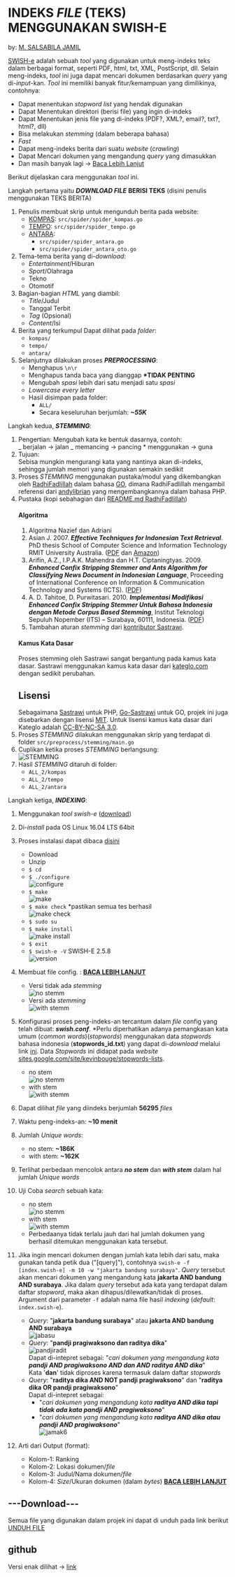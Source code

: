# INDEKS _FILE_ (**TEKS**) MENGGUNAKAN SWISH-E

by: [M. SALSABILA JAMIL](https://github.com/jamilsalsabila)

[SWISH-e](https://www.esa.org/tiee/search/html/index.html) adalah sebuah _tool_ yang digunakan untuk meng-indeks teks dalam berbagai format, seperti PDF, html, txt, XML, PostScript, dll. Selain meng-indeks, _tool_ ini juga dapat mencari dokumen berdasarkan _query_ yang di-_input_-kan. _Tool_ ini memiliki banyak fitur/kemampuan yang dimilikinya, contohnya:

- Dapat menentukan _stopword list_ yang hendak digunakan
- Dapat Menentukan direktori (berisi file) yang ingin di-indeks
- Dapat Menentukan jenis file yang di-indeks (PDF?, XML?, email?, txt?, html?, dll)
- Bisa melakukan _stemming_ (dalam beberapa bahasa)
- _Fast_
- Dapat meng-indeks berita dari suatu _website_ (_crawling_)
- Dapat Mencari dokumen yang mengandung _query_ yang dimasukkan
- Dan masih banyak lagi -> [Baca Lebih Lanjut](https://www.esa.org/tiee/search/html/readme.html)

Berikut dijelaskan cara menggunakan _tool_ ini.

Langkah pertama yaitu **_DOWNLOAD FILE_** **BERISI TEKS** (disini penulis menggunakan TEKS BERITA)

1. Penulis membuat skrip untuk mengunduh berita pada website:
   - [KOMPAS](https://www.kompas.com): `src/spider/spider_kompas.go`
   - [TEMPO](https://www.tempo.co): `src/spider/spider_tempo.go`
   - [ANTARA](https://www.antaranews.com):
     - `src/spider/spider_antara.go`
     - `src/spider/spider_antara_oto.go`
2. Tema-tema berita yang di-_download_:
   - _Entertainment_/Hiburan
   - _Sport_/Olahraga
   - Tekno
   - Otomotif
3. Bagian-bagian _HTML_ yang diambil:
   - _Title_/Judul
   - Tanggal Terbit
   - _Tag_ (Opsional)
   - _Content_/Isi
4. Berita yang terkumpul Dapat dilihat pada _folder_:
   - `kompas/`
   - `tempo/`
   - `antara/`
5. Selanjutnya dilakukan proses **_PREPROCESSING_**:
   - Menghapus `\n\r`
   - Menghapus tanda baca yang dianggap **\*TIDAK PENTING**
   - Mengubah _spasi_ lebih dari satu menjadi satu _spasi_
   - _Lowercase every letter_
   - Hasil disimpan pada folder:
     - `ALL/`
     - Secara keseluruhan berjumlah: **_~55K_**

Langkah kedua, **_STEMMING_**:

1. Pengertian:
   Mengubah kata ke bentuk dasarnya, contoh:  
    _ berjalan -> jalan
   _ memancing -> pancing \* menggunakan -> guna
2. Tujuan:  
   Sebisa mungkin mengurangi kata yang nantinya akan di-indeks, sehingga jumlah memori yang digunakan semakin sedikit
3. Proses _STEMMING_ menggunakan pustaka/modul yang dikembangkan oleh [RadhiFadlillah](https://github.com/RadhiFadlillah/go-sastrawi) dalam bahasa [GO](https://golang.org/), dimana RadhiFadlillah mengambil referensi dari [andylibrian](https://github.com/sastrawi/sastrawi) yang mengembangkannya dalam bahasa PHP.
4. Pustaka (kopi sebahagian dari [README.md RadhiFadlillah](https://github.com/RadhiFadlillah/go-sastrawi))
   #### Algoritma
   1. Algoritma Nazief dan Adriani
   2. Asian J. 2007. **_Effective Techniques for Indonesian Text Retrieval_**. PhD thesis School of Computer Science and Information Technology RMIT University Australia. ([PDF](http://researchbank.rmit.edu.au/eserv/rmit:6312/Asian.pdf) dan [Amazon](https://www.amazon.com/Effective-Techniques-Indonesian-Text-Retrieval/dp/3639021649))
   3. Arifin, A.Z., I.P.A.K. Mahendra dan H.T. Ciptaningtyas. 2009. **_Enhanced Confix Stripping Stemmer and Ants Algorithm for Classifying News Document in Indonesian Language_**, Proceeding of International Conference on Information & Communication Technology and Systems (ICTS). ([PDF](http://personal.its.ac.id/files/pub/2623-agusza-baru%2021%20d%20VIP%20enhanced-confix-stripping-stem.pdf))
   4. A. D. Tahitoe, D. Purwitasari. 2010. **_Implementasi Modifikasi Enhanced Confix Stripping Stemmer Untuk Bahasa Indonesia dengan Metode Corpus Based Stemming_**, Institut Teknologi Sepuluh Nopember (ITS) – Surabaya, 60111, Indonesia. ([PDF](http://digilib.its.ac.id/public/ITS-Undergraduate-14255-paperpdf.pdf))
   5. Tambahan aturan _stemming_ dari [kontributor Sastrawi](https://github.com/sastrawi/sastrawi/graphs/contributors).
   #### Kamus Kata Dasar
   Proses stemming oleh Sastrawi sangat bergantung pada kamus kata dasar. Sastrawi menggunakan kamus kata dasar dari [kateglo.com](http://kateglo.com) dengan sedikit perubahan.
   ## Lisensi
   Sebagaimana [Sastrawi](https://github.com/sastrawi/sastrawi) untuk PHP, [Go-Sastrawi](https://github.com/RadhiFadlillah/go-sastrawi) untuk GO, projek ini juga disebarkan dengan lisensi [MIT](http://choosealicense.com/licenses/mit/). Untuk lisensi kamus kata dasar dari Kateglo adalah [CC-BY-NC-SA 3.0](https://github.com/ivanlanin/kateglo#lisensi-isi).
5. Proses _STEMMING_ dilakukan menggunakan skrip yang terdapat di folder `src/preprocess/stemming/main.go`
6. Cuplikan ketika proses _STEMMING_ berlangsung:  
   ![STEMMING](images/stemming.png)
7. Hasil _STEMMING_ ditaruh di folder:
   - `ALL_2/kompas`
   - `ALL_2/tempo`
   - `ALL_2/antara`

Langkah ketiga, **_INDEXING_**:

1. Menggunakan _tool_ _swish-e_ ([download](https://github.com/swish-e/swish-e))
2. Di-_install_ pada OS Linux 16.04 LTS 64bit
3. Proses instalasi dapat dibaca [disini](https://www.esa.org/tiee/search/html/install.html)
   - Download
   - Unzip
   - `$ cd`
   - `$ ./configure`  
     ![configure](./images/configure2.png)
   - `$ make`  
     ![make](images/make.png)
   - `$ make check` \*pastikan semua tes berhasil  
     ![make check](images/make_check.png)
   - `$ sudo su`
   - `$ make install`  
     ![make install](images/make_install.png)
   - `$ exit`
   - `$ swish-e -V`
     SWISH-E 2.5.8  
     ![version](images/version.png)
4. Membuat file config. : **[BACA LEBIH LANJUT](https://www.esa.org/tiee/search/html/swish-config.html)**
   - Versi tidak ada _stemming_  
      ![no stemm](images/config.png)
   - Versi ada _stemming_  
      ![with stemm](images/config2.png)
5. Konfigurasi proses peng-indeks-an tercantum dalam _file_ config yang telah dibuat: **_swish.conf_**.
   \*Perlu diperhatikan adanya pemangkasan kata umum (_common words_)(_stopwords_) menggunakan data _stopwords_ bahasa indonesia (**stopwords_id.txt**) yang dapat di-_download_ melalui link [ini](https://docs.google.com/viewer?a=v&pid=sites&srcid=ZGVmYXVsdGRvbWFpbnxrZXZpbmJvdWdlfGd4OjI4ZWY0ZGVkMzJjM2FkYWU). Data _Stopwords_ ini didapat pada _website_ [sites.google.com/site/kevinbouge/stopwords-lists](https://sites.google.com/site/kevinbouge/stopwords-lists).
   - no stem  
      ![no stemm](images/indeks_sebelum_stemming.png)
   - with stem  
      ![with stemm](images/indeks_setelah_stemming.png)
6. Dapat dilihat _file_ yang diindeks berjumlah **56295** _files_
7. Waktu peng-indeks-an: **~10 menit**
8. Jumlah _Unique words_:
   - no stem: **~186K**
   - with stem: **~162K**
9. Terlihat perbedaan mencolok antara **_no stem_** dan **_with stem_** dalam hal jumlah _Unique words_
10. Uji Coba _search_ sebuah kata:
    - no stem  
       ![no stemm](images/uji_coba_no_stem.png)
    - with stem  
       ![with stemm](images/uji_coba_with_stem.png)
    - Perbedaanya tidak terlalu jauh dari hal jumlah dokumen yang berhasil ditemukan menggunakan kata tersebut.
11. Jika ingin mencari dokumen dengan jumlah kata lebih dari satu, maka gunakan tanda petik dua ("[query]"), contohnya `swish-e -f [index.swish-e] -m 10 -w "jakarta bandung surabaya"`. _Query_ tersebut akan mencari dokumen yang mengandung kata **jakarta AND bandung AND surabaya**. Jika dalam _query_ tersebut ada kata yang terdapat dalam daftar _stopword_, maka akan dihapus/dilewatkan/tidak di proses. Argument dari parameter `-f` adalah nama file hasil _indexing_ (_default_: `index.swish-e`).

    - _Query_: "**jakarta bandung surabaya**" atau **jakarta AND bandung AND surabaya**  
      ![jabasu](images/jamak2.png)
    - _Query_: "**pandji pragiwaksono dan raditya dika**"  
      ![pandjiradit](images/jamak4.png)  
      Dapat di-intepret sebagai: "_cari dokumen yang mengandung kata **pandji AND pragiwaksono AND dan AND raditya AND dika**_"  
      Kata '**dan**' tidak diproses karena termasuk dalam daftar _stopwords_
    - _Query_: "**raditya dika AND NOT pandji pragiwaksono**" dan "**raditya dika OR pandji pragiwaksono**"  
      Dapat di-intepret sebagai:
      - "_cari dokumen yang mengandung kata **raditya AND dika tapi tidak ada kata pandji AND pragiwaksono**_"
      - "_cari dokumen yang mengandung kata **raditya AND dika atau pandji AND pragiwaksono**_"  
        ![jamak6](images/jamak6.png)

12. Arti dari Output (format):
    - Kolom-1: Ranking
    - Kolom-2: Lokasi dokumen/_file_
    - Kolom-3: Judul/Nama dokumen/_file_
    - Kolom-4: _Size_/Ukuran dokumen (dalam _bytes_)
      **[BACA LEBIH LANJUT](https://www.esa.org/tiee/search/html/swish-config.html)**

## ---Download---

Semua file yang digunakan dalam projek ini dapat di unduh pada link berikut
[UNDUH FILE](https://drive.google.com/open?id=1e0Qtx1KgmzGm3IJGxHW3qBkp9F3BToBb)

## github

Versi enak dilihat -> [link](https://github.com/jamilsalsabila/indexing_with_swish-e/blob/master/README.md)
